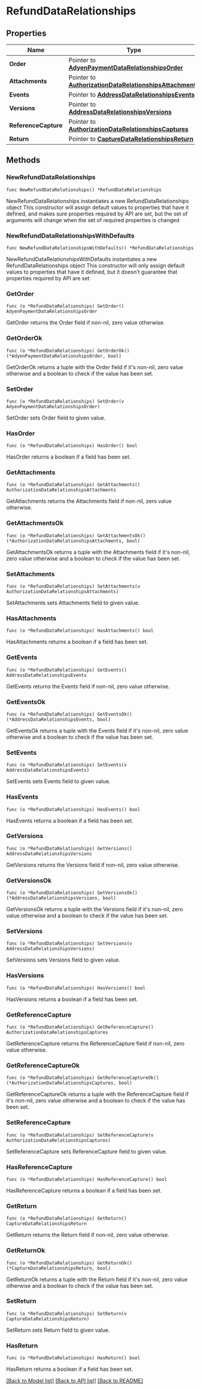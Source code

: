 # RefundDataRelationships

## Properties

Name | Type | Description | Notes
------------ | ------------- | ------------- | -------------
**Order** | Pointer to [**AdyenPaymentDataRelationshipsOrder**](AdyenPaymentDataRelationshipsOrder.md) |  | [optional] 
**Attachments** | Pointer to [**AuthorizationDataRelationshipsAttachments**](AuthorizationDataRelationshipsAttachments.md) |  | [optional] 
**Events** | Pointer to [**AddressDataRelationshipsEvents**](AddressDataRelationshipsEvents.md) |  | [optional] 
**Versions** | Pointer to [**AddressDataRelationshipsVersions**](AddressDataRelationshipsVersions.md) |  | [optional] 
**ReferenceCapture** | Pointer to [**AuthorizationDataRelationshipsCaptures**](AuthorizationDataRelationshipsCaptures.md) |  | [optional] 
**Return** | Pointer to [**CaptureDataRelationshipsReturn**](CaptureDataRelationshipsReturn.md) |  | [optional] 

## Methods

### NewRefundDataRelationships

`func NewRefundDataRelationships() *RefundDataRelationships`

NewRefundDataRelationships instantiates a new RefundDataRelationships object
This constructor will assign default values to properties that have it defined,
and makes sure properties required by API are set, but the set of arguments
will change when the set of required properties is changed

### NewRefundDataRelationshipsWithDefaults

`func NewRefundDataRelationshipsWithDefaults() *RefundDataRelationships`

NewRefundDataRelationshipsWithDefaults instantiates a new RefundDataRelationships object
This constructor will only assign default values to properties that have it defined,
but it doesn't guarantee that properties required by API are set

### GetOrder

`func (o *RefundDataRelationships) GetOrder() AdyenPaymentDataRelationshipsOrder`

GetOrder returns the Order field if non-nil, zero value otherwise.

### GetOrderOk

`func (o *RefundDataRelationships) GetOrderOk() (*AdyenPaymentDataRelationshipsOrder, bool)`

GetOrderOk returns a tuple with the Order field if it's non-nil, zero value otherwise
and a boolean to check if the value has been set.

### SetOrder

`func (o *RefundDataRelationships) SetOrder(v AdyenPaymentDataRelationshipsOrder)`

SetOrder sets Order field to given value.

### HasOrder

`func (o *RefundDataRelationships) HasOrder() bool`

HasOrder returns a boolean if a field has been set.

### GetAttachments

`func (o *RefundDataRelationships) GetAttachments() AuthorizationDataRelationshipsAttachments`

GetAttachments returns the Attachments field if non-nil, zero value otherwise.

### GetAttachmentsOk

`func (o *RefundDataRelationships) GetAttachmentsOk() (*AuthorizationDataRelationshipsAttachments, bool)`

GetAttachmentsOk returns a tuple with the Attachments field if it's non-nil, zero value otherwise
and a boolean to check if the value has been set.

### SetAttachments

`func (o *RefundDataRelationships) SetAttachments(v AuthorizationDataRelationshipsAttachments)`

SetAttachments sets Attachments field to given value.

### HasAttachments

`func (o *RefundDataRelationships) HasAttachments() bool`

HasAttachments returns a boolean if a field has been set.

### GetEvents

`func (o *RefundDataRelationships) GetEvents() AddressDataRelationshipsEvents`

GetEvents returns the Events field if non-nil, zero value otherwise.

### GetEventsOk

`func (o *RefundDataRelationships) GetEventsOk() (*AddressDataRelationshipsEvents, bool)`

GetEventsOk returns a tuple with the Events field if it's non-nil, zero value otherwise
and a boolean to check if the value has been set.

### SetEvents

`func (o *RefundDataRelationships) SetEvents(v AddressDataRelationshipsEvents)`

SetEvents sets Events field to given value.

### HasEvents

`func (o *RefundDataRelationships) HasEvents() bool`

HasEvents returns a boolean if a field has been set.

### GetVersions

`func (o *RefundDataRelationships) GetVersions() AddressDataRelationshipsVersions`

GetVersions returns the Versions field if non-nil, zero value otherwise.

### GetVersionsOk

`func (o *RefundDataRelationships) GetVersionsOk() (*AddressDataRelationshipsVersions, bool)`

GetVersionsOk returns a tuple with the Versions field if it's non-nil, zero value otherwise
and a boolean to check if the value has been set.

### SetVersions

`func (o *RefundDataRelationships) SetVersions(v AddressDataRelationshipsVersions)`

SetVersions sets Versions field to given value.

### HasVersions

`func (o *RefundDataRelationships) HasVersions() bool`

HasVersions returns a boolean if a field has been set.

### GetReferenceCapture

`func (o *RefundDataRelationships) GetReferenceCapture() AuthorizationDataRelationshipsCaptures`

GetReferenceCapture returns the ReferenceCapture field if non-nil, zero value otherwise.

### GetReferenceCaptureOk

`func (o *RefundDataRelationships) GetReferenceCaptureOk() (*AuthorizationDataRelationshipsCaptures, bool)`

GetReferenceCaptureOk returns a tuple with the ReferenceCapture field if it's non-nil, zero value otherwise
and a boolean to check if the value has been set.

### SetReferenceCapture

`func (o *RefundDataRelationships) SetReferenceCapture(v AuthorizationDataRelationshipsCaptures)`

SetReferenceCapture sets ReferenceCapture field to given value.

### HasReferenceCapture

`func (o *RefundDataRelationships) HasReferenceCapture() bool`

HasReferenceCapture returns a boolean if a field has been set.

### GetReturn

`func (o *RefundDataRelationships) GetReturn() CaptureDataRelationshipsReturn`

GetReturn returns the Return field if non-nil, zero value otherwise.

### GetReturnOk

`func (o *RefundDataRelationships) GetReturnOk() (*CaptureDataRelationshipsReturn, bool)`

GetReturnOk returns a tuple with the Return field if it's non-nil, zero value otherwise
and a boolean to check if the value has been set.

### SetReturn

`func (o *RefundDataRelationships) SetReturn(v CaptureDataRelationshipsReturn)`

SetReturn sets Return field to given value.

### HasReturn

`func (o *RefundDataRelationships) HasReturn() bool`

HasReturn returns a boolean if a field has been set.


[[Back to Model list]](../README.md#documentation-for-models) [[Back to API list]](../README.md#documentation-for-api-endpoints) [[Back to README]](../README.md)


